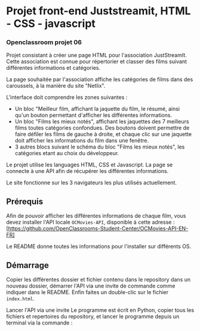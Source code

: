 # Projet front-end Juststreamit,  HTML - CSS - javascript

### Openclassroom projet 06

Projet consistant à créer une page HTML pour l'association JustStreamIt. Cette association est connue pour répertorier et classer des films suivant différentes informations et catégories.

La page souhaitée par l'association affiche les catégories de films dans des caroussels, à la manière du site "Netlix". 

L'interface doit comprendre les zones suivantes :
 - Un bloc "Meilleur film, affichant la jaquette du film, le résumé, ainsi qu'un bouton permettant d'afficher les différentes informations.
 - Un bloc "Films les mieux notés", affichant les jaquettes des 7 meilleurs films toutes catégories confondues. Des boutons doivent permettre de faire défiler les films de gauche à droite, et chaque clic sur une jaquette doit afficher les informations du film dans une fenêtre.
 - 3 autres blocs suivant le schéma du bloc "Films les mieux notés", les catégories etant au choix du développeur.

Le projet utilise les languages HTML, CSS et Javascript. La page se connecte à une API afin de récupérer les différentes informations.

Le site fonctionne sur les 3 navigateurs les plus utilisés actuellement.

## Prérequis

Afin de pouvoir afficher les différentes informations de chaque film, vous devez installer l'API locale ```OCMovies-API```, disponible à cette adresse : [https://github.com/OpenClassrooms-Student-Center/OCMovies-API-EN-FR]

Le README donne toutes les informations pour l'installer sur différents OS.

## Démarrage 

Copier les différentes dossier et fichier contenu dans le repository dans un nouveau dossier, démarrer l'API via une invite de commande comme indiquer dans le README. Enfin faites un double-clic sur le fichier ```index.html```.

Lancer l'API via une invite 
Le programme est écrit en Python, copier tous les fichiers et repertoires du repository, et lancer le programme depuis un terminal via la commande :
